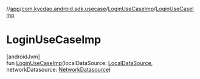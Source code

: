 //[app](../../../index.md)/[com.kycdao.android.sdk.usecase](../index.md)/[LoginUseCaseImp](index.md)/[LoginUseCaseImp](-login-use-case-imp.md)

# LoginUseCaseImp

[androidJvm]\
fun [LoginUseCaseImp](-login-use-case-imp.md)(localDataSource: [LocalDataSource](../../com.kycdao.android.sdk.db/-local-data-source/index.md), networkDatasource: [NetworkDatasource](../../com.kycdao.android.sdk.network/-network-datasource/index.md))
